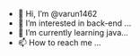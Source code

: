 - 👋 Hi, I’m @varun1462
- 👀 I’m interested in back-end ...
- 🌱 I’m currently learning java...
- 📫 How to reach me ...

<!---
varun1462/varun1462 is a ✨ special ✨ repository because its `README.md` (this file) appears on your GitHub profile.
You can click the Preview link to take a look at your changes.
--->
